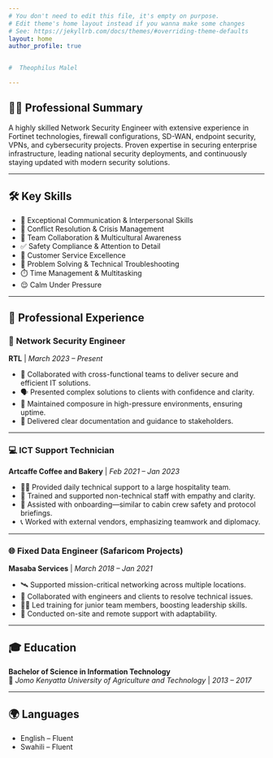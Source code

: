 ```yaml
---
# You don't need to edit this file, it's empty on purpose.
# Edit theme's home layout instead if you wanna make some changes
# See: https://jekyllrb.com/docs/themes/#overriding-theme-defaults
layout: home
author_profile: true


#  Theophilus Malel

---
```


## 🧑‍💼 **Professional Summary**

A highly skilled Network Security Engineer with extensive experience in Fortinet technologies, firewall configurations, SD-WAN, endpoint security, VPNs, and cybersecurity projects. 
  Proven expertise in securing enterprise infrastructure, leading national security deployments, and continuously staying updated with modern security solutions.

---

## 🛠️ **Key Skills**

- 💬 Exceptional Communication & Interpersonal Skills  
- 🧯 Conflict Resolution & Crisis Management  
- 🤝 Team Collaboration & Multicultural Awareness  
- ✅ Safety Compliance & Attention to Detail  
- 🌟 Customer Service Excellence  
- 🧠 Problem Solving & Technical Troubleshooting  
- ⏱️ Time Management & Multitasking  
- 😌 Calm Under Pressure  

---

## 💼 **Professional Experience**

### 🔐 **Network Security Engineer**  
**RTL** | *March 2023 – Present*  
- 🤝 Collaborated with cross-functional teams to deliver secure and efficient IT solutions.  
- 🗣️ Presented complex solutions to clients with confidence and clarity.  
- 🔄 Maintained composure in high-pressure environments, ensuring uptime.  
- 📝 Delivered clear documentation and guidance to stakeholders.

---

### 💻 **ICT Support Technician**  
**Artcaffe Coffee and Bakery** | *Feb 2021 – Jan 2023*  
- 🧑‍🔧 Provided daily technical support to a large hospitality team.  
- 🧘 Trained and supported non-technical staff with empathy and clarity.  
- 🛬 Assisted with onboarding—similar to cabin crew safety and protocol briefings.  
- 📞 Worked with external vendors, emphasizing teamwork and diplomacy.

---

### 🌐 **Fixed Data Engineer (Safaricom Projects)**  
**Masaba Services** | *March 2018 – Jan 2021*  
- 🛰️ Supported mission-critical networking across multiple locations.  
- 🧩 Collaborated with engineers and clients to resolve technical issues.  
- 🧑‍🏫 Led training for junior team members, boosting leadership skills.  
- 🚐 Conducted on-site and remote support with adaptability.

---

## 🎓 **Education**

**Bachelor of Science in Information Technology**  
📍 *Jomo Kenyatta University of Agriculture and Technology* | *2013 – 2017*

---

## 🌍 **Languages**

- English – Fluent  
- Swahili – Fluent
```

